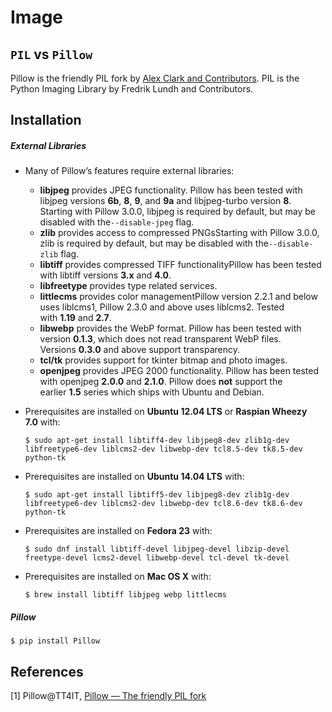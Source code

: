 # Image

## ``PIL`` vs ``Pillow``

Pillow is the friendly PIL fork by [Alex Clark and Contributors](https://github.com/python-pillow/Pillow/graphs/contributors). PIL is the Python Imaging Library by Fredrik Lundh and Contributors.

## Installation

#####  *External Libraries*

* Many of Pillow’s features require external libraries:

  - **libjpeg** provides JPEG functionality. Pillow has been tested with libjpeg versions **6b**, **8**, **9**, and **9a** and libjpeg-turbo version **8**. Starting with Pillow 3.0.0, libjpeg is required by default, but may be disabled with the`--disable-jpeg` flag.
  - **zlib** provides access to compressed PNGsStarting with Pillow 3.0.0, zlib is required by default, but may be disabled with the`--disable-zlib` flag.
  - **libtiff** provides compressed TIFF functionalityPillow has been tested with libtiff versions **3.x** and **4.0**.
  - **libfreetype** provides type related services.
  - **littlecms** provides color managementPillow version 2.2.1 and below uses liblcms1, Pillow 2.3.0 and above uses liblcms2. Tested with **1.19** and **2.7**.
  - **libwebp** provides the WebP format. Pillow has been tested with version **0.1.3**, which does not read transparent WebP files. Versions **0.3.0** and above support transparency.
  - **tcl/tk** provides support for tkinter bitmap and photo images.
  - **openjpeg** provides JPEG 2000 functionality. Pillow has been tested with openjpeg **2.0.0** and **2.1.0**. Pillow does **not** support the earlier **1.5** series which ships with Ubuntu and Debian.

* Prerequisites are installed on **Ubuntu 12.04 LTS** or **Raspian Wheezy 7.0** with:

  ```shell
  $ sudo apt-get install libtiff4-dev libjpeg8-dev zlib1g-dev libfreetype6-dev liblcms2-dev libwebp-dev tcl8.5-dev tk8.5-dev python-tk
  ```

* Prerequisites are installed on **Ubuntu 14.04 LTS** with:

  ```shell
  $ sudo apt-get install libtiff5-dev libjpeg8-dev zlib1g-dev libfreetype6-dev liblcms2-dev libwebp-dev tcl8.6-dev tk8.6-dev python-tk
  ```

* Prerequisites are installed on **Fedora 23** with:

  ```shell
  $ sudo dnf install libtiff-devel libjpeg-devel libzip-devel freetype-devel lcms2-devel libwebp-devel tcl-devel tk-devel
  ```

* Prerequisites are installed on **Mac OS X** with:

  ```shell
  $ brew install libtiff libjpeg webp littlecms
  ```

#####  *Pillow*

```shell
$ pip install Pillow
```

## References

[1] Pillow@TT4IT, [Pillow — The friendly PIL fork](http://tt4it.com/resources/discuss/924/)
